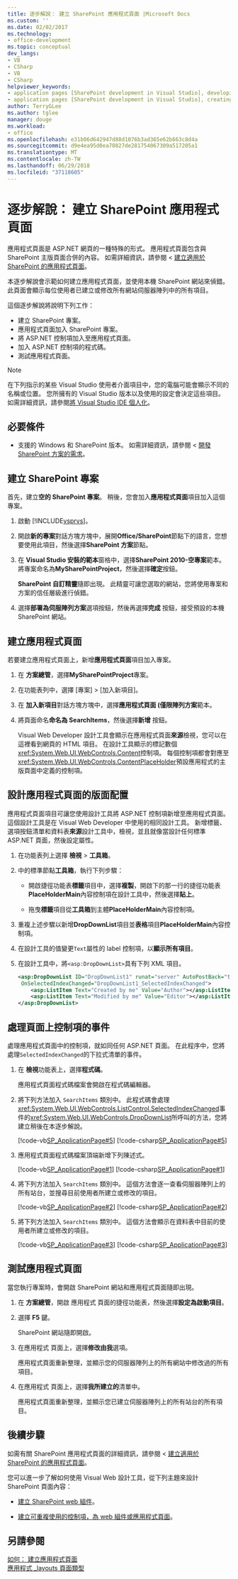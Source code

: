 ```yaml
---
title: 逐步解說： 建立 SharePoint 應用程式頁面 |Microsoft Docs
ms.custom: ''
ms.date: 02/02/2017
ms.technology:
- office-development
ms.topic: conceptual
dev_langs:
- VB
- CSharp
- VB
- CSharp
helpviewer_keywords:
- application pages [SharePoint development in Visual Studio], developing
- application pages [SharePoint development in Visual Studio], creating
author: TerryGLee
ms.author: tglee
manager: douge
ms.workload:
- office
ms.openlocfilehash: e31b06d642947d88d1076b3ad365e62b663c8d4a
ms.sourcegitcommit: d9e4ea95d0ea70827de281754067309a517205a1
ms.translationtype: MT
ms.contentlocale: zh-TW
ms.lasthandoff: 06/29/2018
ms.locfileid: "37118605"
---
```

# <a name="walkthrough-create-a-sharepoint-application-page"></a>逐步解說： 建立 SharePoint 應用程式頁面
 
應用程式頁面是 ASP.NET 網頁的一種特殊的形式。 應用程式頁面包含與 SharePoint 主版頁面合併的內容。 如需詳細資訊，請參閱 <<c0> [ 建立適用於 SharePoint 的應用程式頁面](../sharepoint/creating-application-pages-for-sharepoint.md)。

本逐步解說會示範如何建立應用程式頁面，並使用本機 SharePoint 網站來偵錯。 此頁面會顯示每位使用者已建立或修改所有網站伺服器陣列中的所有項目。

這個逐步解說將說明下列工作：

- 建立 SharePoint 專案。
- 應用程式頁面加入 SharePoint 專案。
- 將 ASP.NET 控制項加入至應用程式頁面。
- 加入 ASP.NET 控制項的程式碼。
- 測試應用程式頁面。

> [!NOTE]
> 在下列指示的某些 Visual Studio 使用者介面項目中，您的電腦可能會顯示不同的名稱或位置。 您所擁有的 Visual Studio 版本以及使用的設定會決定這些項目。 如需詳細資訊，請參閱[將 Visual Studio IDE 個人化](../ide/personalizing-the-visual-studio-ide.md)。

## <a name="prerequisites"></a>必要條件

- 支援的 Windows 和 SharePoint 版本。 如需詳細資訊，請參閱 <<c0> [ 開發 SharePoint 方案的需求](../sharepoint/requirements-for-developing-sharepoint-solutions.md)。

## <a name="create-a-sharepoint-project"></a>建立 SharePoint 專案

首先，建立**空的 SharePoint 專案**。 稍後，您會加入**應用程式頁面**項目加入這個專案。

1. 啟動 [!INCLUDE[vsprvs](../sharepoint/includes/vsprvs-md.md)]。

2. 開啟**新的專案**對話方塊方塊中，展開**Office/SharePoint**節點下的語言，您想要使用此項目，然後選擇**SharePoint 方案**節點。

3. 在  **Visual Studio 安裝的範本**窗格中，選擇**SharePoint 2010-空專案**範本。 將專案命名為**MySharePointProject**，然後選擇**確定**按鈕。

     **SharePoint 自訂精靈**隨即出現。 此精靈可讓您選取的網站，您將使用專案和方案的信任層級進行偵錯。

4. 選擇**部署為伺服陣列方案**選項按鈕，然後再選擇**完成** 按鈕，接受預設的本機 SharePoint 網站。

## <a name="create-an-application-page"></a>建立應用程式頁面

若要建立應用程式頁面上，新增**應用程式頁面**項目加入專案。

1. 在 **方案總管**，選擇**MySharePointProject**專案。

2. 在功能表列中，選擇 [專案] > [加入新項目]。

3. 在 **加入新項目**對話方塊方塊中，選擇**應用程式頁面 (僅限陣列方案**範本。

4. 將頁面命名**命名為 SearchItems**，然後選擇**新增** 按鈕。

     Visual Web Developer 設計工具會顯示在應用程式頁面**來源**檢視，您可以在這裡看到網頁的 HTML 項目。 在設計工具顯示的標記數個<xref:System.Web.UI.WebControls.Content>控制項。 每個控制項都會對應至<xref:System.Web.UI.WebControls.ContentPlaceHolder>預設應用程式的主版頁面中定義的控制項。

## <a name="design-the-layout-of-the-application-page"></a>設計應用程式頁面的版面配置

應用程式頁面項目可讓您使用設計工具將 ASP.NET 控制項新增至應用程式頁面。 這個設計工具是在 Visual Web Developer 中使用的相同設計工具。 新增標籤、 選項按鈕清單和資料表**來源**設計工具中，檢視，並且就像當設計任何標準 ASP.NET 頁面，然後設定屬性。

1. 在功能表列上選擇 **檢視** > **工具箱**。

2. 中的標準節點**工具箱**，執行下列步驟：

    - 開啟捷徑功能表**標籤**項目中，選擇**複製**，開啟下的那一行的捷徑功能表**PlaceHolderMain**內容控制項在設計工具中，然後選擇**貼上**。

    - 拖曳**標籤**項目從**工具箱**到主體**PlaceHolderMain**內容控制項。

3. 重複上述步驟以新增**DropDownList**項目並**表格**項目**PlaceHolderMain**內容控制項。

4. 在設計工具的值變更`Text`屬性的 label 控制項，以**顯示所有項目**。

5. 在設計工具中，將`<asp:DropDownList>`具有下列 XML 項目。

    ```xml
    <asp:DropDownList ID="DropDownList1" runat="server" AutoPostBack="true"
     OnSelectedIndexChanged="DropDownList1_SelectedIndexChanged">
        <asp:ListItem Text="Created by me" Value="Author"></asp:ListItem>
        <asp:ListItem Text="Modified by me" Value="Editor"></asp:ListItem>
    </asp:DropDownList>
    ```

## <a name="handle-the-events-of-controls-on-the-page"></a>處理頁面上控制項的事件

處理應用程式頁面中的控制項，就如同任何 ASP.NET 頁面。 在此程序中，您將處理`SelectedIndexChanged`的下拉式清單的事件。

1. 在 **檢視**功能表上，選擇**程式碼**。

     應用程式頁面程式碼檔案會開啟在程式碼編輯器。

2. 將下列方法加入 `SearchItems` 類別中。 此程式碼會處理<xref:System.Web.UI.WebControls.ListControl.SelectedIndexChanged>事件的<xref:System.Web.UI.WebControls.DropDownList>所呼叫的方法，您將建立稍後在本逐步解說。

     [!code-vb[SP_ApplicationPage#5](../sharepoint/codesnippet/VisualBasic/sp_applicationpage/layouts/sp_applicationpage/SearchItems.aspx.vb#5)]
     [!code-csharp[SP_ApplicationPage#5](../sharepoint/codesnippet/CSharp/sp_applicationpage/layouts/sp_applicationpage/SearchItems.aspx.cs#5)]

3. 應用程式頁面程式碼檔案頂端新增下列陳述式。

     [!code-vb[SP_ApplicationPage#1](../sharepoint/codesnippet/VisualBasic/sp_applicationpage/layouts/sp_applicationpage/SearchItems.aspx.vb#1)]
     [!code-csharp[SP_ApplicationPage#1](../sharepoint/codesnippet/CSharp/sp_applicationpage/layouts/sp_applicationpage/SearchItems.aspx.cs#1)]

4. 將下列方法加入 `SearchItems` 類別中。 這個方法會逐一查看伺服器陣列上的所有站台，並搜尋目前使用者所建立或修改的項目。

     [!code-vb[SP_ApplicationPage#2](../sharepoint/codesnippet/VisualBasic/sp_applicationpage/layouts/sp_applicationpage/SearchItems.aspx.vb#2)]
     [!code-csharp[SP_ApplicationPage#2](../sharepoint/codesnippet/CSharp/sp_applicationpage/layouts/sp_applicationpage/SearchItems.aspx.cs#2)]

5. 將下列方法加入 `SearchItems` 類別中。 這個方法會顯示在資料表中目前的使用者所建立或修改的項目。

     [!code-vb[SP_ApplicationPage#3](../sharepoint/codesnippet/VisualBasic/sp_applicationpage/layouts/sp_applicationpage/SearchItems.aspx.vb#3)]
     [!code-csharp[SP_ApplicationPage#3](../sharepoint/codesnippet/CSharp/sp_applicationpage/layouts/sp_applicationpage/SearchItems.aspx.cs#3)]

## <a name="test-the-application-page"></a>測試應用程式頁面

當您執行專案時，會開啟 SharePoint 網站和應用程式頁面隨即出現。

1. 在 **方案總管**，開啟 應用程式 頁面的捷徑功能表，然後選擇**設定為啟動項目**。

2. 選擇 **F5** 鍵。

     SharePoint 網站隨即開啟。

3. 在應用程式 頁面上，選擇**修改由我**選項。

     應用程式頁面重新整理，並顯示您的伺服器陣列上的所有網站中修改過的所有項目。

4. 在應用程式 頁面上，選擇**我所建立的**清單中。

     應用程式頁面重新整理，並顯示您已建立伺服器陣列上的所有站台的所有項目。

## <a name="next-steps"></a>後續步驟

如需有關 SharePoint 應用程式頁面的詳細資訊，請參閱 <<c0> [ 建立適用於 SharePoint 的應用程式頁面](../sharepoint/creating-application-pages-for-sharepoint.md)。

您可以進一步了解如何使用 Visual Web 設計工具，從下列主題來設計 SharePoint 頁面內容：

- [建立 SharePoint web 組件](../sharepoint/creating-web-parts-for-sharepoint.md)。

- [建立可重複使用的控制項，為 web 組件或應用程式頁面](../sharepoint/creating-reusable-controls-for-web-parts-or-application-pages.md)。

## <a name="see-also"></a>另請參閱

[如何： 建立應用程式頁面](../sharepoint/how-to-create-an-application-page.md)  
[應用程式 _layouts 頁面類型](http://go.microsoft.com/fwlink/?LinkID=169274)
